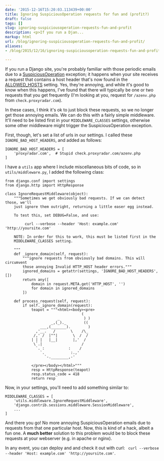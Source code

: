 ```yaml
---
date: '2015-12-16T15:20:03.113439+00:00'
title: Ignoring SuspiciousOperation requests for fun and (profit?)
draft: false
tags: []
slug: ignoring-suspiciousoperation-requests-fun-and-profit
description: <p>If you run a Djan...
markup: html
url: /blog/ignoring-suspiciousoperation-requests-fun-and-profit/
aliases:
- /blog/2015/12/16/ignoring-suspiciousoperation-requests-fun-and-profit/

---
```


<p>If you run a Django site, you're probably familiar with those periodic emails due to a <a href="https://docs.djangoproject.com/en/dev/ref/exceptions/#suspiciousoperation">SuspiciousOperation</a> exception; it happens when your site receives a request that contains a host header that's now found in the <a href="https://docs.djangoproject.com/en/dev/ref/settings/#std:setting-ALLOWED_HOSTS">ALLOWED_HOSTS</a> setting. Yes, they're annoying, and while it's good to know when this happens, I've found that there will typically be one or two requests that you get frequently (I'm looking at you, request for <code>/azenv.php</code> from <code>check.proxyradar.com</code>).</p>

<p>In these cases, I think it's ok to just block these requests, so we no longer get those annoying emails. We can do this with a fairly simple middleware. It'll need to be listed first in your <code>MIDDLEWARE_CLASSES</code> settings, otherwise some other middleware might trigger the SuspiciousOperation exception.</p>


<p>First, though, let's set a list of urls in our settings. I called these <code>IGNORE_BAD_HOST_HEADERS</code>, and added as follows:</p>

<pre><code class="python">IGNORE_BAD_HOST_HEADERS = [
    'proxyradar.com',  # Stupid check.proxyradar.com/azenv.php
]</code></pre>

<p>I have a <code>utils</code> app where I include miscellaneous bits of code, so in <code>utils/middleware.py</code>, I added the following class:</p>

<pre><code class="python">from django.conf import settings
from django.http import HttpResponse

class IgnoreRequestMiddleware(object):
    """Sometimes we get obviously bad requests. If we can detect those, we'll
    just ignore them outright, returning a little easer egg instead.

    To test this, set DEBUG=False, and use:

         curl --verbose --header 'Host: example.com' 'http://yoursite.com'

    NOTE: In order for this to work, this must be listed first in the
    MIDDLEWARE_CLASSES setting.

    """
    def _ignore_domain(self, request):
        """ignore requests from obviously bad domains. This will circumvent
        those annoying Invalid HTTP_HOST header errors."""
        ignored_domains = getattr(settings, 'IGNORE_BAD_HOST_HEADERS', [])
        return any([
            domain in request.META.get('HTTP_HOST', '')
            for domain in ignored_domains
        ])

    def process_request(self, request):
        if self._ignore_domain(request):
            teapot = """&lt;html&gt;&lt;body&gt;&lt;pre&gt;
                                   (
                        _           ) )
                     _,(_)._        ((
                ___,(_______).        )
              ,'__.   /       \    /\_
             /,' /  |""|       \  /  /
            | | |   |__|       |,'  /
             \`.|                  /
              `. :           :    /
                `.            :.,'
                  `-.________,-'

            &lt;/pre&gt;&lt;/body&gt;&lt;/html&gt;"""
            resp = HttpResponse(teapot)
            resp.status_code = 418
            return resp</code></pre>

<p>Now, in your settings, you'll need to add something similar to:</p>

<pre><code class="python">MIDDLEWARE_CLASSES = [
    'utils.middleware.IgnoreRequestMiddleware',
    'django.contrib.sessions.middleware.SessionMiddleware',
    ...
]</code></pre>

<p>And there you go! No more annoying SuspiciousOperation emails due to requests from that one particular host.  Now, this is kind of a hack, albeit a fun one. A <strong>much better</strong> solution to this problem would be to block these requests at your webserver (e.g. in apache or nginx).</p>

<p>In any event, you can deploy and and check it out with curl: <code> curl --verbose --header 'Host: example.com' 'http://yoursite.com'</code>.</p>